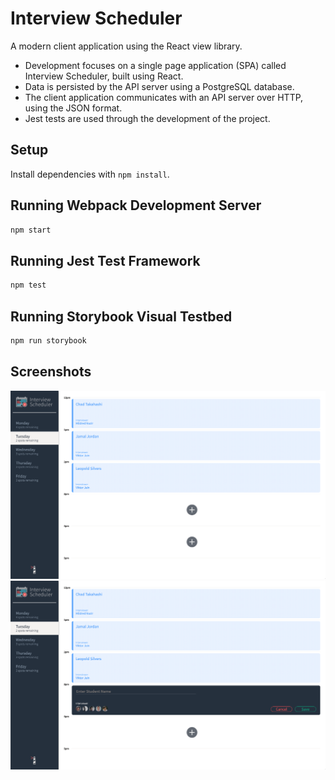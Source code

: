 # Interview Scheduler

A modern client application using the React view library.
- Development focuses on a single page application (SPA) called Interview Scheduler, built using React.
- Data is persisted by the API server using a PostgreSQL database.
- The client application communicates with an API server over HTTP, using the JSON format.
- Jest tests are used through the development of the project.

## Setup

Install dependencies with `npm install`.

## Running Webpack Development Server

```sh
npm start
```

## Running Jest Test Framework

```sh
npm test
```

## Running Storybook Visual Testbed

```sh
npm run storybook
```

## Screenshots

!["Interview Scheduler: Dashboard shows booked appointments that day, while sidebar allows user to switch between days of the week."](https://github.com/calvinchan87/scheduler/blob/master/docs/appointment-dashboard.png?raw=true)
!["Form allows new bookings to be scheduled with available interviewers. Existing appointments can be edited and/or deleted."](https://github.com/calvinchan87/scheduler/blob/master/docs/appointment-form.png?raw=true)
